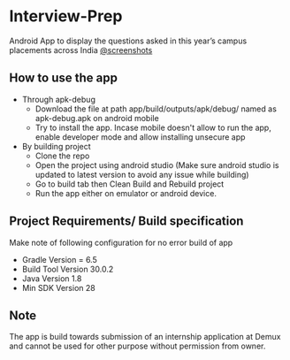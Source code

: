 # Interview-Prep
Android App to display the questions asked in this year’s campus placements across India [@screenshots](Interview-Prep/screenshots)

## How to use the app
* Through apk-debug 
    * Download the file at path app/build/outputs/apk/debug/ named as apk-debug.apk on android mobile
    * Try to install the app. Incase mobile doesn't allow to run the app, enable developer mode and allow installing unsecure app
* By building project
    * Clone the repo
    * Open the project using android studio (Make sure android studio is updated to latest version to avoid any issue while building)
    * Go to build tab then Clean Build and Rebuild project
    * Run the app either on emulator or android device.
    
## Project Requirements/ Build specification 
Make note of following configuration for no error build of app
* Gradle Version = 6.5
* Build Tool Version 30.0.2
* Java Version 1.8
* Min SDK Version 28

## Note
The app is build towards submission of an internship application at Demux and cannot be used for other purpose without permission from owner.

